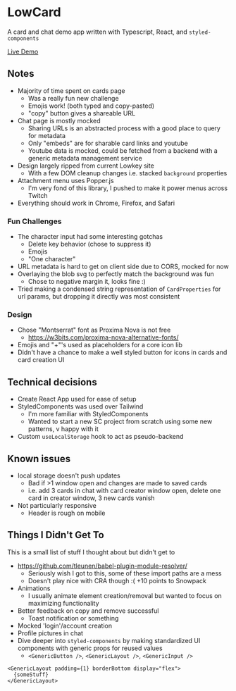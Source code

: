 # LowCard

A card and chat demo app written with Typescript, React, and `styled-components`

[Live Demo](https://lowcard.netlify.app/)

## Notes

- Majority of time spent on cards page
  - Was a really fun new challenge
  - Emojis work! (both typed and copy-pasted)
  - "copy" button gives a shareable URL
- Chat page is mostly mocked
  - Sharing URLs is an abstracted process with a good place to query for metadata
  - Only "embeds" are for sharable card links and youtube
  - Youtube data is mocked, could be fetched from a backend with a generic metadata management service
- Design largely ripped from current Lowkey site
  - With a few DOM cleanup changes i.e. stacked `background` properties
- Attachment menu uses Popper.js
  - I'm very fond of this library, I pushed to make it power menus across Twitch
- Everything should work in Chrome, Firefox, and Safari

### Fun Challenges

- The character input had some interesting gotchas
  - Delete key behavior (chose to suppress it)
  - Emojis
  - "One character"
- URL metadata is hard to get on client side due to CORS, mocked for now
- Overlaying the blob svg to perfectly match the background was fun
  - Chose to negative margin it, looks fine :)
- Tried making a condensed string representation of `CardProperties` for url params, but dropping it directly was most consistent

### Design

- Chose "Montserrat" font as Proxima Nova is not free
  - https://w3bits.com/proxima-nova-alternative-fonts/
- Emojis and "+"'s used as placeholders for a core icon lib
- Didn't have a chance to make a well styled button for icons in cards and card creation UI

## Technical decisions

- Create React App used for ease of setup
- StyledComponents was used over Tailwind
  - I'm more familiar with StyledComponents
  - Wanted to start a new SC project from scratch using some new patterns, v happy with it
- Custom `useLocalStorage` hook to act as pseudo-backend

## Known issues

- local storage doesn't push updates
  - Bad if >1 window open and changes are made to saved cards
  - i.e. add 3 cards in chat with card creator window open, delete one card in creator window, 3 new cards vanish
- Not particularly responsive
  - Header is rough on mobile

## Things I Didn't Get To

This is a small list of stuff I thought about but didn't get to

- https://github.com/tleunen/babel-plugin-module-resolver/
  - Seriously wish I got to this, some of these import paths are a mess
  - Doesn't play nice with CRA though :( +10 points to Snowpack
- Animations
  - I usually animate element creation/removal but wanted to focus on maximizing functionality
- Better feedback on copy and remove successful
  - Toast notification or something
- Mocked 'login'/account creation
- Profile pictures in chat
- Dive deeper into `styled-components` by making standardized UI components with generic props for reused values
  - `<GenericButton />`, `<GenericLayout />`, `<GenericInput />`

```tsx
<GenericLayout padding={1} borderBottom display="flex">
  {someStuff}
</GenericLayout>
```
